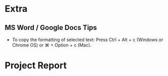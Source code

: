 # Extra
## MS Word / Google Docs Tips
- To copy the formatting of selected text: Press Ctrl + Alt + c (Windows or Chrome OS) or ⌘ + Option + c (Mac).
# Project Report 
## 
